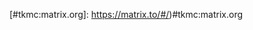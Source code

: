 [.net sdk]: https://github.com/Half-Shot/matrix-dotnet-sdk
[@anoadragon453]: https://github.com/anoadragon453
[@eeeeeta]: https://github.com/eeeeeta
[@hashtag:t2bot.io]: https://matrix.to/#/@hashtag:t2bot.io
[@hrjet:matrix.org]: https://matrix.to/#/@hrjet:matrix.org
[@nsfw:encom.eu.org]: https://matrix.to/#/@nsfw:encom.eu.org
[@slavi:devture.com]: https://matrix.to/#/@slavi:devture.com
[@Sorunome]: https://github.com/Sorunome
[@turt2live]: https://github.com/turt2live
[@tvo6]: ttps://github.com/tvo6
[&Adam]: https://matrix.to/#/@adam:thebeckmeyers.xyz
[#:maunium.net]: https://matrix.to/#/#:maunium.net
[#bifrost:half-shot.uk]: https://matrix.to/#/#bifrost:half-shot.uk
[#book-talk:disroot.org]: https://matrix.to/#/#book-talk:disroot.org
[#chatrpg-dev:matrix.org]: https://matrix.to/#/#chatrpg-dev:matrix.org
[#cortex:encom.eu.org]: https://matrix.to/#/#cortex:encom.eu.org
[#discord:half-shot.uk]: https://matrix.to/#/#discord:half-shot.uk
[#discuss:weu.informo.network]: https://matrix.to/#/#discuss:weu.informo.network
[#dotnet:half-shot.uk]: https://matrix.to/#/#dotnet:half-shot.uk
[#dsn-traveller:dsn-traveller.dsn.scc.kit.edu]: https://matrix.to/#/#dsn-traveller:dsn-traveller.dsn.scc.kit.edu
[#dsn-traveller:matrix.org]: https://matrix.to/#/#dsn-traveller:matrix.org
[#fed-tester:lain.haus]: https://matrix.to/#/#fed-tester:lain.haus
[#general_linuxgaming:matrix.org]: https://riot.im/develop/#/room/#general_linuxgaming:matrix.org
[#gsoc:matrix.org]: https://matrix.to/#/#gsoc:matrix.org
[#gtad:matrix.org]: https://matrix.to/#/#gtad:matrix.org
[#irc-conntrack:half-shot.uk]: https://matrix.to/#/#irc-conntrack:half-shot.uk
[#jeon-ru:matrix.org]: https://matrix.to/#/#jeon-ru:matrix.org
[#jeon:matrix.org]: https://matrix.to/#/#jeon:matrix.org
[#jeon:ru-matrix.org]: https://matrix.to/#/#jeon:ru-matrix.org
[#koma-im:matrix.org]: https://matrix.to/#/#koma-im:matrix.org
[#lebistrot:matrix.org]: https://matrix.to/#/#lebistrot:matrix.org
[#libaqueous:encom.eu.org]: https://matrix.to/#/#libaqueous:encom.eu.org
[#matrix-35c3:matrix.org]: https://matrix.to/#/#matrix-35c3:matrix.org
[#matrix-appservice-voip:kamax.io]: https://matrix.to/#/#matrix-appservice-voip:kamax.io
[#matrix-client-el:matrix.org]: https://matrix.to/#/#matrix-client-el:matrix.org
[#matrix-client.el:matrix.org]: https://matrix.to/#/#matrix-client.el:matrix.org
[#matrix-clients:lain.haus]: https://matrix.to/#/#matrix-clients:lain.haus
[#matrix-corporal:devture.com]: https://matrix.to/#/#matrix-corporal:devture.com
[#matrix-dev:matrix.org]: https://matrix.to/#/#matrix-dev:matrix.org
[#matrix-dev]: https://matrix.to/#/#matrix-dev:matrix.org
[#matrix-docker-ansible-deploy:devture.com]: https://matrix.to/#/#matrix-docker-ansible-deploy:devture.com
[#matrix-puppet-bridge:matrix.org]: https://matrix.to/#/#matrix-puppet-bridge:matrix.org
[#matrix-register-bot:msg-net.de]: https://matrix.to/#/#matrix-register-bot:msg-net.de
[#matrix-spec-process:matrix.org]: https://matrix.to/#/#matrix-spec-process:matrix.org
[#matrix-spec:matrix.org]:  https://matrix.to/#/#matrix-spec:matrix.org
[#matrix-synapse-shared-secret-auth:devture.com]: https://matrix.to/#/#matrix-synapse-shared-secret-auth:devture.com
[#maubot:maunium.net]: https://matrix.to/#/#maubot:maunium.net
[#miniVectorAndroid:matrix.org]: https://matrix.to/#/#miniVectorAndroid:matrix.org
[#mxtoot:matrix.org]: https://matrix.to/#/#mxtoot:matrix.org
[#nheko-reborn:matrix.org]: https://matrix.to/#/#nheko-reborn:matrix.org
[#nsfw:encom.eu.org]: https://matrix.to/#/#nsfw:encom.eu.org
[#open-science:matrix.vgorcum.com]: https://matrix.to/#/#open-science:matrix.vgorcum.com
[#opensaps:pztrn.name]: https://matrix.to/#/#opensaps:pztrn.name
[#palaver:matrix.localtoast.de]: https://matrix.to/#/#palaver:matrix.localtoast.de
[#pattle:matrix.org]: https://matrix.to/#/#pattle:matrix.org
[#ping:maunium.net]: https://matrix.to/#/#ping:maunium.net
[#purple-bridge:half-shot.uk]: https://matrix.to/#/#purple-bridge:half-shot.uk
[#qmatrixclient:matrix.org]: https://matrix.to/#/#qmatrixclient:matrix.org
[#quaternion:matrix.org]: https://matrix.to/#/#quaternion:matrix.org
[#riot-themes:matrix.ffslfl.net]: https://matrix.to/#/#riot-themes:matrix.ffslfl.net
[#ruby-matrix-sdk:kittenface.studio]: https://matrix.to/#/#ruby-matrix-sdk:kittenface.studio
[#SimpleMatrix:matrix.ffslfl.net]: https://matrix.to/#/#SimpleMatrix:matrix.ffslfl.net
[#smsmatrix:matrix.org]: https://matrix.to/#/#smsmatrix:matrix.org
[#spectral:encom.eu.org]: https://matrix.to/#/#spectral:encom.eu.org
[#synapse-community:matrix.org]: https://matrix.to/#/#synapse-community:matrix.org
[#synapse-netcore-workers:t2bot.io]: https://matrix.to/#/#synapse-netcore-workers:t2bot.io
[#synapse-py3:matrix.org]: https://matrix.to/#/#synapse-py3:matrix.org
[#synapse:matrix.org]: https://matrix.to/#/#synapse:matrix.org
[#synase:matrx.org]: https://matrix.to/#/#synase:matrx.org
[#test-doge-bot-crom:matrix.org]: https://matrix.to/#/#test-doge-bot-crom:matrix.org
[#test:zemos.net]: https://matrix.to/#/#test:zemos.net
[#twim_updates:cadair.com]: https://matrix.to/#/#twim_updates:cadair.com
[#TWIM:matrix.org]: https://matrix.to/#/#TWIM:matrix.org
[#whatsapp:maunium.net]: https://matrix.to/#/#whatsapp:maunium.net
[#zemos-test:matrix.org]: https://matrix.to/#/#zemos-test:matrix.org
[+linux-gaming:matrix.org]: https://matrix.to/#/+linux-gaming:matrix.org
[+matrix:matrix.org]: https://matrix.to/#/+matrix:matrix.org
[35c3]: https://events.ccc.de/congress/2018/wiki/index.php/Main_Page
[Aaron Raimist]: https://matrix.to/#/@aaron:raim.ist
[Aaron]: https://matrix.to/#/@aaron:raim.ist
[Alejandro Domínguez]: https://matrix.to/#/@aledomu:matrix.org
[Alexandre Franke]: https://matrix.to/#/@afranke:matrix.org
[alphapapa]: https://matrix.to/#/@alphapapa:matrix.org
[ananace-matrix-synapse-k8s]: https://github.com/ananace/matrix-synapse
[ananace]: https://github.com/ananace/
[andrewsh]: https://matrix.to/#/@andrew:shadura.me
[anoa]: https://matrix.to/#/@andrewm:amorgan.xyz
[anoa]: https://matrix.to/#/@andrewm:amorgan.xyz
[apwhitehat]: @apwhitehat:matrix.org
[Arne]: https://matrix.to/#/@arne:matrix.localtoast.de
[avecho]: https://github.com/koma-im/kotlin-matrix-userbots
[benpa]: https://matrix.to/#/@benpa:matrix.org
[@benpa:matrix.org]: https://matrix.to/#/@benpa:matrix.org
[bettiah]: https://matrix.to/#/@bettiah:matrix.org
[betz]: https://matrix.to/#/@betz:hackerspaces.be
[Black Hat]: https://matrix.to/#/@bhat:encom.eu.org
[brainblasted]: https://matrix.to/#/@brainblasted:disroot.org
[Brendan]: https://matrix.to/#/@brendan:abolivier.bzh
[bubu]: https://matrix.to/#/@bubu:bubu1.eu
[Cadair]: https://matrix.to/#/@cadair:cadair.com
[Chris from Fractal]: https://matrix.to/#/@brainblasted:disroot.org
[cl-matrix]: https://gitlab.com/Gnuxie/cl-matrix
[Coffee]: https://open.source.coffee/
[continuum-desktop]: https://github.com/koma-im/continuum-desktop
[continuum]: https://github.com/koma-im/continuum-desktop
[Cortex]: https://gitlab.com/b0/cortex/
[CromFr]: https://matrix.to/#/@CromFr:matrix.org
[d3m3vilurr]: https://github.com/d3m3vilurr
[Dandellion]: https://matrix.to/#/@dandellion:dodsorf.as
[debian-synapse]: https://tracker.debian.org/pkg/matrix-synapse
[dendrite]: https://github.com/matrix-org/dendrite
[derivmug]: https://matrix.to/#/@derivmug:matrix.org
[Dimension]:  https://dimension.t2bot.io/
[Discord Bridge]:  https://github.com/Half-Shot/matrix-appservice-discord
[doorman]: https://github.com/FabricLabs/doorman
[druig]: https://matrix.to/#/@druig:matrix.org
[dsn-traveller]: https://dsn-traveller.dsn.scc.kit.edu/
[eta]: https://matrix.to/#/@eta:theta.eu.org
[Evidlo]: https://matrix.to/#/@Evidlo:matrix.org
[f0x]:  https://matrix.to/#/@f0x:lain.haus
[FAQBot]: https://github.com/Matrixcoffee/FAQBot
[Florian]: https://matrix.to/#/@florianjacob:matrix.org
[fluffychat]: https://github.com/ChristianPauly/fluffychat
[Fractal Hackfest 2018]:  https://wiki.gnome.org/Hackfests/Fractal2018
[Fractal]: https://wiki.gnome.org/Apps/Fractal
[gene]: https://github.com/ma1uta/gene
[gnuxie]: https://matrix.to/#/@gnu_ponut:matrix.org
[gomuks]: https://github.com/tulir/gomuks
[Gridepo]: https://github.com/kamax-grid/gridepo
[Gridepo]: https://gitlab.com/kamax-io/grid/gridepo
[GSOC 2018]:  https://summerofcode.withgoogle.com/projects/?sp-search=matrix
[gtad]: https://github.com/KitsuneRal/gtad
[Half-Shot]:  https://matrix.to/#/@Half-Shot:half-shot.uk
[hawkowl]: https://twitter.com/hawkieowl
[informo]: https://github.com/Informo
[IRC Connection Tracker]: https://github.com/Half-Shot/irc-conntrack/
[Jason Robinson]: https://matrix.to/#/@jaywink:feneas.org
[jcgruenhage]: https://matrix.to/#/@jan.christian:gruenhage.xyz
[jeon]: https://gitlab.com/ma1uta/jeon
[jeonserver]: https://gitlab.com/ma1uta/jeonserver
[jmsdk]: https://github.com/ma1uta/jmsdk
[joenas]: https://matrix.to/#/@joenas:gottsnack.net
[JonTheNiceGuy]: https://matrix.to/#/@JonTheNiceGuy:matrix.org
[journal]: https://github.com/lukebarnard1/journal
[Julian Sparber]: https://matrix.to/#/@iamjsparber:matrix.org
[Julian]: https://matrix.to/#/@iamjsparber:matrix.org
[kamax]:  https://kamax.io
[kitsune]: https://matrix.to/#/@kitsune:matrix.org
[koma-library]: https://github.com/koma-im/koma-library
[koma]: https://github.com/koma-im/koma/
[kotlin-matrix-userbots]: https://github.com/koma-im/kotlin-matrix-userbots
[Krille]: https://matrix.to/#/@krille:chat.regionetz.net
[krombel]: https://matrix.to/#/@krombel:msg-net.de
[libQMatrixClient]: https://github.com/QMatrixClient/libqmatrixclient
[Linda]: https://matrix.to/#/@lindalap:matrix.org
[linuxgaming.life]: https://linuxgaming.life
[lukebarnard]: https://github.com/lukebarnard1/
[ma1uta]: https://matrix.to/#/@ma1uta:matrix.org
[mariogrip]: https://github.com/mariogrip
[martinkrafft]: https://twitter.com/martinkrafft
[Mathijs]: https://matrix.to/#/@mathijs:matrix.vgorcum.com
[Matrique]: https://gitlab.com/b0/matrique-go
[Matrix Console for Android]: https://github.com/matrix-org/matrix-android-console
[Matrix Corporal]: https://github.com/devture/matrix-corporal
[Matrix plugin for Weechat]: https://matrix.org/docs/projects/client/weechat.html
[Matrix Python SDK]: https://github.com/matrix-org/matrix-python-sdk
[Matrix Ruby SDK]: https://github.com/ananace/ruby-matrix-sdk
[Ruby SDK]: https://github.com/ananace/ruby-matrix-sdk
[Matrix Spec Change Proposals]: https://matrix.org/docs/spec/proposals
[Matrix Spec]: https://matrix.org/docs/spec
[Matrix Synapse Docker]: https://hub.docker.com/r/matrixdotorg/synapse/
[matrix-android-console]: https://github.com/matrix-org/matrix-android-console
[matrix-android-sdk]: https://github.com/matrix-org/matrix-android-sdk
[matrix-appservice-bridge]: https://github.com/matrix-org/matrix-appservice-bridge
[matrix-appservice-discord]:  https://github.com/Half-Shot/matrix-appservice-discord
[matrix-appservice-irc]: https://github.com/matrix-org/matrix-appservice-irc
[matrix-appservice-node]: https://github.com/matrix-org/matrix-appservice-node
[matrix-appservice-purple]: https://github.com/matrix-org/matrix-appservice-purple
[matrix-appservice-slack]: https://github.com/matrix-org/matrix-appservice-slack
[matrix-appservice-sms]: https://github.com/eeeeeta/matrix-appservice-sms/
[matrix-appservice-voip]: https://github.com/kamax-io/matrix-appservice-voip
[matrix-archive-keyring]: https://mentors.debian.net/package/matrix-archive-keyring
[matrix-autoinvite]: https://gitlab.com/CromFr/matrix-autoinvite
[matrix-bifrost]: https://github.com/matrix-org/matrix-bifrost
[matrix-client-core]: https://gitlab.com/Matrixcoffee/matrix-client-core
[matrix-client.el]: https://github.com/jgkamat/matrix-client-el
[Matrix-Corporal]: https://github.com/devture/matrix-corporal
[matrix-doc]: https://github.com/matrix-org/matrix-doc
[matrix-docker-ansible-deploy]: https://github.com/spantaleev/matrix-docker-ansible-deploy
[matrix-ios-sdk]: https://github.com/matrix-org/matrix-ios-sdk
[matrix-java-sdk]: https://github.com/kamax-io/matrix-java-sdk
[matrix-js-bot-sdk]: https://github.com/turt2live/matrix-js-bot-sdk
[matrix-js-sdk]: https://github.com/matrix-org/matrix-js-sdk
[matrix-media-repo]: https://github.com/turt2live/matrix-media-repo
[matrix-nio]: https://github.com/poljar/matrix-nio
[matrix-puppet-bridge]: https://github.com/matrix-hacks/matrix-puppet-bridge/
[matrix-puppet-facebook]: https://github.com/matrix-hacks/matrix-puppet-facebook
[matrix-puppet-hangouts]: https://github.com/matrix-hacks/matrix-puppet-hangouts/
[matrix-puppet-slack]: https://github.com/matrix-hacks/matrix-puppet-slack
[matrix-python-sdk]: https://github.com/matrix-org/matrix-python-sdk
[matrix-react-sdk]: https://github.com/matrix-org/matrix-react-sdk
[matrix-register-bot]: https://github.com/krombel/matrix-register-bot
[matrix-search]: https://github.com/matrix-org/matrix-search/
[matrix-synapse-ldap3]: https://github.com/matrix-org/matrix-synapse-ldap3
[matrix-tag-manager]: https://github.com/turt2live/matrix-tag-manager
[matrix-trello-bot]: https://github.com/turt2live/matrix-trello-bot
[matrix-wug]: https://github.com/dali99/matrix-wug
[matrixboard]: https://github.com/betz/matrixboard
[maubot]: https://github.com/maubot/maubot
[mautrix-go]: https://github.com/tulir/mautrix-go
[mautrix-python]: https://github.com/tulir/mautrix-python
[mautrix-telegram]: https://github.com/tulir/mautrix-telegram
[mautrix-telegram]: https://github.com/tulir/mautrix-telegram
[mautrix-whatsapp]: https://github.com/tulir/mautrix-whatsapp
[Max]:  https://matrix.to/#/@max:kamax.io
[Minivector]: https://github.com/LiMium/mini-vector-android
[modular.im]: https://www.modular.im/
[MSC1256]: https://github.com/matrix-org/matrix-doc/issues/1256
[MSC1267]: https://github.com/matrix-org/matrix-doc/issues/1267
[MSC1270]: https://github.com/matrix-org/matrix-doc/issues/1270
[MSC1318]: https://github.com/matrix-org/matrix-doc/issues/1318
[MSC1421]: https://github.com/matrix-org/matrix-doc/issues/1421
[MSC1425]: https://github.com/matrix-org/matrix-doc/issues/1425
[MSC1426]: https://github.com/matrix-org/matrix-doc/issues/1426
[MSC1442]: https://github.com/matrix-org/matrix-doc/issues/1442
[MSC1452]: https://github.com/matrix-org/matrix-doc/issues/1452
[MSC1466]: https://github.com/matrix-org/matrix-doc/issues/1466
[MSC1485]: https://github.com/matrix-org/matrix-doc/issues/1485
[MSC1497]: https://github.com/matrix-org/matrix-doc/issues/1497
[MSC1501]: https://github.com/matrix-org/matrix-doc/issues/1501
[MSC1693]: https://github.com/matrix-org/matrix-doc/pull/1693
[MSC1695]: https://github.com/matrix-org/matrix-doc/pull/1695
[MSC1711]: https://github.com/matrix-org/matrix-doc/pull/1711
[MSC1721]: https://github.com/matrix-org/matrix-doc/pull/1721
[MSC1730]: https://github.com/matrix-org/matrix-doc/pull/1730
[MTRNord]: https://matrix.to/#/@MTRNord:matrix.ffslfl.net
[mtxclient]: https://github.com/mujx/mtxclient
[mujx]: https://matrix.to/#/@mujx:matrix.org
[mxhsd]: https://github.com/kamax-io/mxhsd
[mxisd]: https://github.com/kamax-matrix/mxisd
[mxtoot]: https://github.com/ma1uta/mxtoot
[neilalexander]: https://matrix.to/#/@neilalexander:matrix.org
[neo]:  https://git.lain.haus/f0x/iris
[nheko]: https://github.com/mujx/nheko
[Nico]: https://gitlab.com/beerfactory.org/
[NixOS]: https://nixos.org/
[notafile]: https://matrix.to/#/@notafile:matrix.org
[Nouts]: https://matrix.to/#/@nouts:matrix.org
[opensaps]: https://gitlab.com/pztrn/opensaps
[opsdroid]: https://opsdroid.github.io/
[Palaver]: https://github.com/MrCustomizer/palaver/
[Pattle]: https://git.pattle.im/pattle/android
[pik]: https://github.com/pik
[Plasma]: https://gitlab.com/beerfactory.org/plasma/
[poljar]: https://github.com/poljar
[poljar]: https://github.com/poljar
[Python SDK]: https://github.com/matrix-org/matrix-python-sdk
[pztrn]: https://matrix.to/#/@pztrn:pztrn.name
[QMatrixClient]: https://github.com/QMatrixClient
[Quaternion]: https://github.com/QMatrixClient/Quaternion
[radicus]: https://matrix.to/#/@radicus:matrix.org
[red_sky]: https://matrix.to/#/@red_sky:ocean.joedonofry.com
[Redecentralize]: https://redecentralize.org/
[riot-web]: https://github.com/vector-im/riot-web
[Riot]: https://riot.im/
[Ruby Matrix SDK]: https://github.com/ananace/ruby-matrix-sdk
[ruma-api-macros]: https://github.com/ruma/ruma-api-macros
[ruma-client-api]: https://github.com/ruma/ruma-client-api
[ruma-client]:  https://github.com/ruma/ruma-client
[ruma-events]: https://github.com/ruma/ruma-events
[Ruma]: https://github.com/ruma/ruma
[Scylla]: https://github.com/DanilaFe/Scylla
[Seaglass]: https://github.com/neilalexander/seaglass
[sideboat]: https://matrix.to/#/@sideboat:matrix.org
[SimpleMatrix]: https://gitlab.com/Nordgedanken/SimpleMatrix
[Slavi]: https://matrix.to/#/@slavi:devture.com
[SMSMatrix]: https://github.com/tijder/SmsMatrix
[SolarDrew]: https://matrix.to/#/@SolarDrew:matrix.org
[Sorunome]: https://matrix.to/#/@sorunome:sorunome.de
[Spectral]: https://gitlab.com/b0/spectral
[status.matrix.org]: https://status.matrix.org/
[Stefan]: https://matrix.to/#/@natrius:matrix.org
[swedneck]: https://matrix.to/#/@swedneck:swedneck.xyz
[swedneck]: https://matrix.to/#/@swedneck:swedneck.xyz
[synapse-netcore-workers]: https://github.com/turt2live/synapse-netcore-workers
[synapse]: https://github.com/matrix-org/synapse/
[t2bot.io]: https://t2bot.io/
[t3chguy]: https://matrix.to/#/@x:riot.ovh
[t3chguy]: https://matrix.to/#/@x:riot.ovh
[tchap android]: https://github.com/dinsic-pim/tchap-android
[The Construct]: https://github.com/jevolk/charybdis
[Construct]: https://github.com/jevolk/charybdis
[tijder]: https://matrix.to/#/@tijder:matrix.org
[Tobias Bernard]: https://matrix.to/#/@bertob:matrix.org
[tom]: https://matrix.to/#/@root:thomasprofitt.com
[toml]: https://matrix.to/#/@tom:lant.uk
[TravisR]:  https://github.com/turt2live
[try-matrix-now]: https://matrix.org/blog/try-matrix-now
[tulir]: https://matrix.to/#/@tulir:maunium.net
[twimbot]: https://github.com/Cadair/skill-twim
[Ubuntu Touch]: https://ubports.com
[uhoreg]: https://matrix.to/#/@uhoreg:matrix.org
[uMatriks]: https://github.com/uMatriks/uMatriks
[vabd]: https://matrix.to/#/@vabd:weu.informo.network
[vadb]: https://matrix.to/#/@vabd:weu.informo.network
[VaNilLa]: https://matrix.to/#/@daniel:riot.danilafe.com
[vurpo]: https://matrix.to/#/@vurpo:vurpo.fi
[weechat-matrix]: https://github.com/poljar/weechat-matrix
[Wilko]: https://matrix.to/#/@wilko:matrix.org
[Willem]: https://matrix.to/#/@willem:canarymod.net
[wossat]: https://wossat.nz/
[yuforia]: https://matrix.to/#/@uforia:matrix.org
[Zeratax?utf8=✓]: https://matrix.to/#/@zeratax:dmnd.sh
[Zerophone]: https://wiki.zerophone.org/index.php/Main_Page
[Zil0]: https://matrix.to/#/@Zil0:matrix.org
[Jonas Schürmann]: https://matrix.to/#/@me:jonas-schuermann.name
[#NixOS:matrix.org]: https://matrix.to/#/#NixOS:matrix.org
[#scylla:riot.danilafe.com]: https://matrix.to/#/#scylla:riot.danilafe.com
[@adridg:matrix.org]: https://matrix.to/#/@adridg:matrix.org
[Notkea]: https://matrix.to/#/@pacien:pacien.net
[federationtester]: https://matrix.org/federationtester
[federation tester]: https://matrix.org/federationtester
[#riot-web-announcements:matrix.org]: https://matrix.to/#/#riot-web-announcements:matrix.org
[#libaqueous:encom.eu.org]: https://matrix.to/#/#libaqueous:encom.eu.org
[pantalaimon]: https://github.com/matrix-org/pantalaimon
[L'autre]: https://matrix.to/#/@lautre:calculate-linux.org
[Calculate Linux]: https://www.calculate-linux.org/
[+list:calculate-linux.org]: https://matrix.to/#/+list:calculate-linux.org
[libaqueous]: https://gitlab.com/b0/libaqueous
[jj]: https://matrix.to/#/@TheJJ:matrix.org
[bluefish]: https://gitlab.com/cy8aer/bluepill
[Cy8aer]: https://matrix.to/#/@baer:g3la.de
[nepugia]: https://matrix.to/#/@lowee:matrix.org
[metaolm]: https://gitlab.gnome.org/World/metaolm
[#famedly:famedly.de]: https://matrix.to/#/#famedly:famedly.de
[bluepill]: https://gitlab.com/cy8aer/bluepill
[#ruma:matrix.org]: https://matrix.to/#/#ruma:matrix.org
[#media-repo:t2bot.io]: https://matrix.to/#/#media-repo:t2bot.io
[Eisha]: https://matrix.to/#/@eisha:matrix.org
[#matrix-bot-sdk:t2bot.io]: https://matrix.to/#/#matrix-bot-sdk:t2bot.io
[libQuotient]: https://github.com/quotient-im/libQuotient
[mx-puppet-bridge]: https://github.com/Sorunome/mx-puppet-bridge
[#mx-puppet-bridge:sorunome.de]: https://matrix.to/#/#mx-puppet-bridge:sorunome.de
[#fluffychat:matrix.org]: https://matrix.to/#/#fluffychat:matrix.org
[danigm]: https://matrix.to/#/@danigm:matrix.org
[@poll-bot:abolivier.bzh]: https://matrix.to/#/@poll-bot:abolivier.bzh
[#ma1sd:ru-matrix.org]: https://matrix.to/#/#ma1sd:ru-matrix.org
[@dandellion:dodsorf.as]: https://matrix.to/#/@dandellion:dodsorf.as
[aa13q]: https://matrix.to/#/@aa13q:matrix.org
[wilko]: https://matrix.to/#/@wilko:pattle.im
[anoa]: https://matrix.to/#/@andrewm:amorgan.xyz
[Cnly]: https://matrix.to/#/@cnly:matrix.org
[Brian Ó]: https://matrix.to/#/@blacksam:matrix.gibberfish.org
[python-matrixbot]: https://pypi.org/project/python-matrixbot/
[#matrix_appservice_slack:cadair.com]: https://matrix.to/#/#matrix_appservice_slack:cadair.com
[lino]: https://matrix.to/#/@lino:m.l1f.de
[avhost-docker-matrix]: https://hub.docker.com/r/avhost/docker-matrix
[synapse-janitor]: https://github.com/xwiki-labs/synapse_scripts
[Alexey Murz Korepov]: https://matrix.to/#/@murz:ru-matrix.org
[synapse-purge]: https://github.com/djmaze/synapse-purge
[kai]: https://matrix.to/#/@kai:nasnotfound.de
[Pneumaticat]: https://matrix.to/#/@kevin:potatofrom.space
[Jimmy]: https://matrix.to/#/@jimmycuadra:matrix.org
[matrix-enact]: https://play.matrix.org/matrix-enact/
[#tkmc:matrix.org]: https://matrix.to/#/)#tkmc:matrix.org